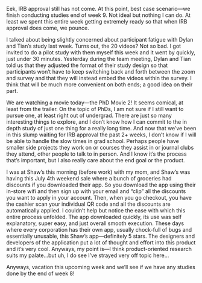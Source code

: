 Eek, IRB approval still has not come. At this point, best case scenario—we finish conducting studies end of week 9. Not ideal but nothing I can do. At least we spent this entire week getting extremely ready so that when IRB approval does come, we pounce. 

I talked about being slightly concerned about participant fatigue with Dylan and Tian’s study last week. Turns out, the 20 videos? Not so bad. I got invited to do a pilot study with them myself this week and it went by quickly, just under 30 minutes. Yesterday during the team meeting, Dylan and Tian told us that they adjusted the format of their study design so that participants won’t have to keep switching back and forth between the zoom and survey and that they will instead embed the videos within the survey. I think that will be much more convenient on both ends; a good idea on their part. 

We are watching a movie today—the PhD Movie 2! It seems comical, at least from the trailer. On the topic of PhDs, I am not sure if I still want to pursue one, at least right out of undergrad. There are just so many interesting things to explore, and I don’t know how I can commit to the in depth study of just one thing for a really long time. And now that we’ve been in this slump waiting for IRB approval the past 2+ weeks, I don’t know if I will be able to handle the slow times in grad school. Perhaps people have smaller side projects they work on or courses they assist in or journal clubs they attend, other people to talk to in person. And I know it’s the process that’s important, but I also really care about the end goal or the product. 

I was at Shaw’s this morning (before work) with my mom, and Shaw’s was having this July 4th weekend sale where a bunch of groceries had discounts if you downloaded their app. So you download the app using their in-store wifi and then sign up with your email and “clip” all the discounts you want to apply in your account. Then, when you go checkout, you have the cashier scan your individual QR code and all the discounts are automatically applied. I couldn’t help but notice the ease with which this entire process unfolded. The app downloaded quickly, its use was self explanatory, super easy, and just overall smooth execution. These days where every corporation has their own app, usually chock-full of bugs and essentially unusable, this Shaw’s app—definitely 5 stars. The designers and developers of the application put a lot of thought and effort into this product and it’s very cool. Anyways, my point is—I think product-oriented research suits my palate...but uh, I do see I’ve strayed very off topic here… 

Anyways, vacation this upcoming week and we’ll see if we have any studies done by the end of week 8! 
